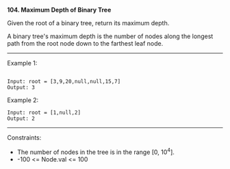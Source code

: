**104. Maximum Depth of Binary Tree**

Given the root of a binary tree, return its maximum depth.

A binary tree's maximum depth is the number of nodes along the longest path from the root node down to the farthest leaf node.

*** 

Example 1:
```

Input: root = [3,9,20,null,null,15,7]
Output: 3
```
Example 2:
```
Input: root = [1,null,2]
Output: 2
``` 
***
Constraints:

- The number of nodes in the tree is in the range [0, 10<sup>4</sup>].
- -100 <= Node.val <= 100
